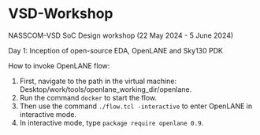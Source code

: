 # VSD-Workshop
NASSCOM-VSD SoC Design workshop (22 May 2024 - 5 June 2024)

Day 1: Inception of open-source EDA, OpenLANE and Sky130 PDK

How to invoke OpenLANE flow:
1. First, navigate to the path in the virtual machine: Desktop/work/tools/openlane_working_dir/openlane.
2. Run the command ```docker``` to start the flow.
3. Then use the command ```./flow.tcl -interactive``` to enter OpenLANE in interactive mode.
4. In interactive mode, type ```package require openlane 0.9```.
